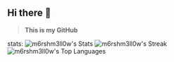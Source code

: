## Hi there 👋
> __This is my GitHub__

stats:
![m6rshm3ll0w's Stats](https://github-readme-stats.vercel.app/api?username=m6rshm3ll0w&theme=monokai&show_icons=true&hide_border=true&count_private=true)
![m6rshm3ll0w's Streak](https://github-readme-streak-stats.herokuapp.com/?user=m6rshm3ll0w&theme=monokai&hide_border=true)
![m6rshm3ll0w's Top Languages](https://github-readme-stats.vercel.app/api/top-langs/?username=m6rshm3ll0w&theme=monokai&show_icons=true&hide_border=true&layout=compact)
